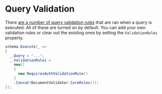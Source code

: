 # Query Validation

There [are a number of query validation rules](http://facebook.github.io/graphql/June2018/#sec-Validation) that are ran when a query is executed. All of these are turned on by default. You can add your own validation rules or clear out the existing ones by setting the `ValidationRules` property.

```csharp
schema.Execute(_ =>
{
  _.Query = "...";
  _.ValidationRules =
    new[]
    {
      new RequiresAuthValidationRule()
    }
    .Concat(DocumentValidator.CoreRules());
});
```
